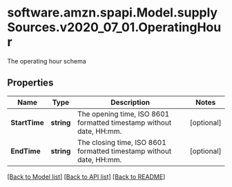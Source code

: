 # software.amzn.spapi.Model.supplySources.v2020_07_01.OperatingHour
The operating hour schema

## Properties

Name | Type | Description | Notes
------------ | ------------- | ------------- | -------------
**StartTime** | **string** | The opening time, ISO 8601 formatted timestamp without date, HH:mm. | [optional] 
**EndTime** | **string** | The closing time, ISO 8601 formatted timestamp without date, HH:mm. | [optional] 

[[Back to Model list]](../README.md#documentation-for-models) [[Back to API list]](../README.md#documentation-for-api-endpoints) [[Back to README]](../README.md)

